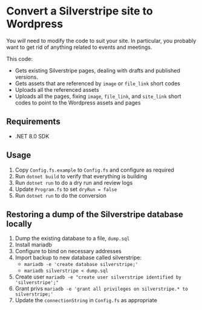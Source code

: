 # Convert a Silverstripe site to Wordpress

You *will* need to modify the code to suit your site.
In particular, you probably want to get rid of anything related to events and meetings.

This code:
- Gets existing Silverstripe pages, dealing with drafts and published versions.
- Gets assets that are referenced by `image` or `file_link` short codes
- Uploads all the referenced assets
- Uploads all the pages, fixing `image`, `file_link`, and `site_link` short codes to point to the Wordpress assets and pages

## Requirements

- .NET 8.0 SDK

## Usage

1. Copy `Config.fs.example` to `Config.fs` and configure as required
2. Run `dotnet build` to verify that everything is building
3. Run `dotnet run` to do a dry run and review logs
4. Update `Program.fs` to set `dryRun = false`
5. Run `dotnet run` to do the conversion


## Restoring a dump of the Silverstripe database locally

1. Dump the existing database to a file, `dump.sql`
2. Install mariadb
3. Configure to bind on necessary addresses
4. Import backup to new database called silverstripe:
   - `mariadb -e 'create database silverstripe;'`
   - `mariadb silverstripe < dump.sql`
5. Create user `mariadb -e "create user silverstripe identified by 'silverstripe';"`
6. Grant privs `mariadb -e 'grant all privileges on silverstripe.* to silverstripe;'`
7. Update the `connectionString` in `Config.fs` as appropriate

